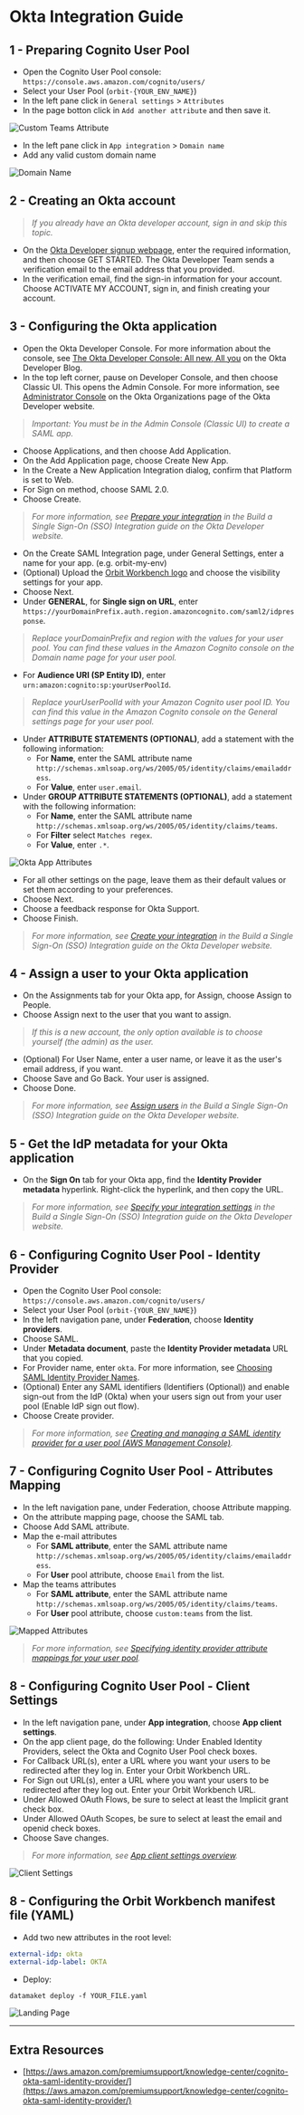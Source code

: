 <!--
#  Copyright Amazon.com, Inc. or its affiliates. All Rights Reserved.
#   
#    Licensed under the Apache License, Version 2.0 (the "License").
#    You may not use this file except in compliance with the License.
#    You may obtain a copy of the License at
#   
#        http://www.apache.org/licenses/LICENSE-2.0
#   
#    Unless required by applicable law or agreed to in writing, software
#    distributed under the License is distributed on an "AS IS" BASIS,
#    WITHOUT WARRANTIES OR CONDITIONS OF ANY KIND, either express or implied.
#    See the License for the specific language governing permissions and
#    limitations under the License.
-->

# Okta Integration Guide

## 1 - Preparing Cognito User Pool

* Open the Cognito User Pool console: `https://console.aws.amazon.com/cognito/users/`
* Select your User Pool (`orbit-{YOUR_ENV_NAME}`)
* In the left pane click in `General settings` > `Attributes`
* In the page botton click in `Add another attribute` and then save it.

![Custom Teams Attribute](_static/okta/create-teams-attribute.png?raw=true "Custom Teams Attribute")

* In the left pane click in `App integration` > `Domain name`
* Add any valid custom domain name

![Domain Name](_static/okta/domain-name.png?raw=true "Domain Name")

## 2 - Creating an Okta account

> _If you already have an Okta developer account, sign in and skip this topic._

* On the [Okta Developer signup webpage](https://developer.okta.com/signup/), enter the required information, and then choose GET STARTED. The Okta Developer Team sends a verification email to the email address that you provided.
* In the verification email, find the sign-in information for your account. Choose ACTIVATE MY ACCOUNT, sign in, and finish creating your account.

## 3 - Configuring the Okta application

* Open the Okta Developer Console. For more information about the console, see [The Okta Developer Console: All new, All you](https://developer.okta.com/blog/2017/09/25/all-new-developer-console) on the Okta Developer Blog.
* In the top left corner, pause on Developer Console, and then choose Classic UI. This opens the Admin Console. For more information, see [Administrator Console](https://developer.okta.com/docs/concepts/okta-organizations/#administrator-console) on the Okta Organizations page of the Okta Developer website.

> _Important: You must be in the Admin Console (Classic UI) to create a SAML app._

* Choose Applications, and then choose Add Application.
* On the Add Application page, choose Create New App.
* In the Create a New Application Integration dialog, confirm that Platform is set to Web.
* For Sign on method, choose SAML 2.0.
* Choose Create.

> _For more information, see [Prepare your integration](https://developer.okta.com/docs/guides/build-sso-integration/saml2/before-you-begin/) in the Build a Single Sign-On (SSO) Integration guide on the Okta Developer website._

* On the Create SAML Integration page, under General Settings, enter a name for your app. (e.g. orbit-my-env)
* (Optional) Upload the [Orbit Workbench logo](https://github.com/awslabs/aws-eks-data-maker/blob/main/images/landing-page/public/orbit1.png) and choose the visibility settings for your app.
* Choose Next.
* Under **GENERAL**, for **Single sign on URL**, enter `https://yourDomainPrefix.auth.region.amazoncognito.com/saml2/idpresponse`.

> _Replace yourDomainPrefix and region with the values for your user pool. You can find these values in the Amazon Cognito console on the Domain name page for your user pool._

* For **Audience URI (SP Entity ID)**, enter `urn:amazon:cognito:sp:yourUserPoolId`.

> _Replace yourUserPoolId with your Amazon Cognito user pool ID. You can find this value in the Amazon Cognito console on the General settings page for your user pool._

* Under **ATTRIBUTE STATEMENTS (OPTIONAL)**, add a statement with the following information:
  * For **Name**, enter the SAML attribute name `http://schemas.xmlsoap.org/ws/2005/05/identity/claims/emailaddress`.
  * For **Value**, enter `user.email`.
* Under **GROUP ATTRIBUTE STATEMENTS (OPTIONAL)**, add a statement with the following information:
  * For **Name**, enter the SAML attribute name `http://schemas.xmlsoap.org/ws/2005/05/identity/claims/teams`.
  * For **Filter** select `Matches regex`.
  * For **Value**, enter `.*`.

![Okta App Attributes](_static/okta/okta-app-attributes.png?raw=true "Okta App Attributes")

* For all other settings on the page, leave them as their default values or set them according to your preferences.
* Choose Next.
* Choose a feedback response for Okta Support.
* Choose Finish.

> _For more information, see [Create your integration](https://developer.okta.com/docs/guides/build-sso-integration/saml2/create-your-app/) in the Build a Single Sign-On (SSO) Integration guide on the Okta Developer website._

## 4 - Assign a user to your Okta application

* On the Assignments tab for your Okta app, for Assign, choose Assign to People.
* Choose Assign next to the user that you want to assign.

> _If this is a new account, the only option available is to choose yourself (the admin) as the user._

* (Optional) For User Name, enter a user name, or leave it as the user's email address, if you want.
* Choose Save and Go Back. Your user is assigned.
* Choose Done.

> _For more information, see [Assign users](https://developer.okta.com/docs/guides/build-sso-integration/saml2/test-your-app/#assign-users) in the Build a Single Sign-On (SSO) Integration guide on the Okta Developer website._

## 5 - Get the IdP metadata for your Okta application

* On the **Sign On** tab for your Okta app, find the **Identity Provider metadata** hyperlink. Right-click the hyperlink, and then copy the URL.

> _For more information, see [Specify your integration settings](https://developer.okta.com/docs/guides/build-sso-integration/saml2/specify-your-settings/) in the Build a Single Sign-On (SSO) Integration guide on the Okta Developer website._

## 6 - Configuring Cognito User Pool - Identity Provider

* Open the Cognito User Pool console: `https://console.aws.amazon.com/cognito/users/`
* Select your User Pool (`orbit-{YOUR_ENV_NAME}`)
* In the left navigation pane, under **Federation**, choose **Identity providers**.
* Choose SAML.
* Under **Metadata document**, paste the **Identity Provider metadata** URL that you copied.
* For Provider name, enter `okta`. For more information, see [Choosing SAML Identity Provider Names](https://docs.aws.amazon.com/cognito/latest/developerguide/cognito-user-pools-managing-saml-idp-naming.html).
* (Optional) Enter any SAML identifiers (Identifiers (Optional)) and enable sign-out from the IdP (Okta) when your users sign out from your user pool (Enable IdP sign out flow).
* Choose Create provider.

> _For more information, see [Creating and managing a SAML identity provider for a user pool (AWS Management Console)](https://docs.aws.amazon.com/cognito/latest/developerguide/cognito-user-pools-managing-saml-idp-console.html)._

## 7 - Configuring Cognito User Pool - Attributes Mapping

* In the left navigation pane, under Federation, choose Attribute mapping.
* On the attribute mapping page, choose the SAML tab.
* Choose Add SAML attribute.
* Map the e-mail attributes
  * For **SAML attribute**, enter the SAML attribute name `http://schemas.xmlsoap.org/ws/2005/05/identity/claims/emailaddress`.
  * For **User** pool attribute, choose `Email` from the list.
* Map the teams attributes
  * For **SAML attribute**, enter the SAML attribute name `http://schemas.xmlsoap.org/ws/2005/05/identity/claims/teams`.
  * For **User** pool attribute, choose `custom:teams` from the list.

![Mapped Attributes](_static/okta/mapped-attributes.png?raw=true "Mapped Attributes")

> _For more information, see [Specifying identity provider attribute mappings for your user pool](https://docs.aws.amazon.com/cognito/latest/developerguide/cognito-user-pools-specifying-attribute-mapping.html)._

## 8 - Configuring Cognito User Pool - Client Settings

* In the left navigation pane, under **App integration**, choose **App client settings**.
* On the app client page, do the following:
Under Enabled Identity Providers, select the Okta and Cognito User Pool check boxes.
* For Callback URL(s), enter a URL where you want your users to be redirected after they log in. Enter your Orbit Workbench URL.
* For Sign out URL(s), enter a URL where you want your users to be redirected after they log out.  Enter your Orbit Workbench URL.
* Under Allowed OAuth Flows, be sure to select at least the Implicit grant check box.
* Under Allowed OAuth Scopes, be sure to select at least the email and openid check boxes.
* Choose Save changes.

> _For more information, see [App client settings overview](https://docs.aws.amazon.com/cognito/latest/developerguide/cognito-user-pools-app-idp-settings.html#cognito-user-pools-app-idp-settings-about)._

![Client Settings](_static/okta/client-settings.png?raw=true "Client Settings")

## 8 - Configuring the Orbit Workbench manifest file (YAML)

* Add two new attributes in the root level:

```yaml
external-idp: okta
external-idp-label: OKTA
```

* Deploy:

`datamaket deploy -f YOUR_FILE.yaml`

![Landing Page](_static/okta/landing-page.png?raw=true "Landing Page")

---

## Extra Resources

* [https://aws.amazon.com/premiumsupport/knowledge-center/cognito-okta-saml-identity-provider/](https://aws.amazon.com/premiumsupport/knowledge-center/cognito-okta-saml-identity-provider/)
